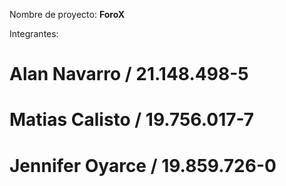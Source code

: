 Nombre de proyecto: **ForoX**

Integrantes: 
# Alan Navarro / 21.148.498-5
# Matias Calisto / 19.756.017-7 
# Jennifer Oyarce / 19.859.726-0 

